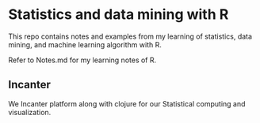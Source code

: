 # Statistics and data mining with R 

This repo contains notes and examples from my learning of statistics, data mining, and machine learning algorithm with R.

Refer to Notes.md for my learning notes of R.

## Incanter

We Incanter platform along with clojure for our Statistical computing and visualization.
